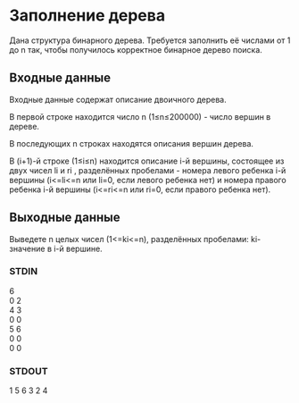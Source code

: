 # Заполнение дерева
Дана структура бинарного дерева. Требуется заполнить её числами от 1 до n так, чтобы получилось корректное бинарное дерево поиска.

## Входные данные
Входные данные содержат описание двоичного дерева.  
  
В первой строке находится число n (1≤n≤200000) - число вершин в дереве.  
  
В последующих n строках находятся описания вершин дерева.  
  
В (i+1)-й строке (1≤i≤n) находится описание i-й вершины, состоящее из двух чисел li и ri , разделённых пробелами - номера левого ребенка i-й вершины
(i<=li<=n или li=0, если левого ребенка нет) и номера правого ребенка i-й вершины (i<=ri<=n или ri=0, если правого ребенка нет).

## Выходные данные
Выведете n целых чисел (1<=ki<=n), разделённых пробелами: ki- значение в i-й вершине.

### STDIN
6  
0 2  
4 3  
0 0  
5 6  
0 0  
0 0

### STDOUT
1 5 6 3 2 4
